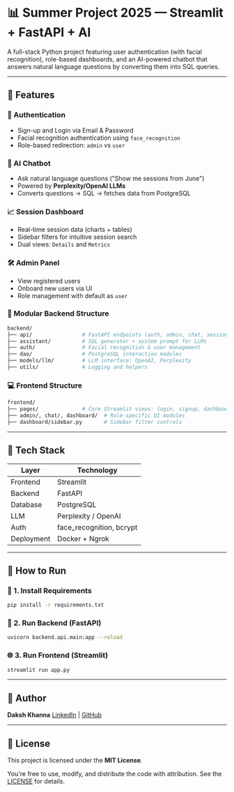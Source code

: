 # 📊 Summer Project 2025 — Streamlit + FastAPI + AI

A full-stack Python project featuring user authentication (with facial recognition), role-based dashboards, and an AI-powered chatbot that answers natural language questions by converting them into SQL queries.

---

## 🚀 Features

### 🔐 Authentication

* Sign-up and Login via Email & Password
* Facial recognition authentication using `face_recognition`
* Role-based redirection: `admin` vs `user`

### 🧠 AI Chatbot

* Ask natural language questions ("Show me sessions from June")
* Powered by **Perplexity/OpenAI LLMs**
* Converts questions → SQL → fetches data from PostgreSQL

### 📈 Session Dashboard

* Real-time session data (charts + tables)
* Sidebar filters for intuitive session search
* Dual views: `Details` and `Metrics`

### 🛠 Admin Panel

* View registered users
* Onboard new users via UI
* Role management with default as `user`

### 🧹 Modular Backend Structure

```bash
backend/
├── api/                # FastAPI endpoints (auth, admin, chat, session)
├── assistant/          # SQL generator + system prompt for LLMs
├── auth/               # Facial recognition & user management
├── dao/                # PostgreSQL interaction modules
├── models/llm/         # LLM interface: OpenAI, Perplexity
├── utils/              # Logging and helpers
```

### 💻 Frontend Structure

```bash
frontend/
├── pages/              # Core Streamlit views: login, signup, dashboard, etc.
├── admin/, chat/, dashboard/  # Role-specific UI modules
├── dashboard/sidebar.py       # Sidebar filter controls
```

---

## 🧰 Tech Stack

| Layer      | Technology                |
| ---------- | ------------------------- |
| Frontend   | Streamlit                 |
| Backend    | FastAPI                   |
| Database   | PostgreSQL                |
| LLM        | Perplexity / OpenAI       |
| Auth       | face\_recognition, bcrypt |
| Deployment | Docker + Ngrok            |

---

## 📂 How to Run

### 🔧 1. Install Requirements

```bash
pip install -r requirements.txt
```

### 🚀 2. Run Backend (FastAPI)

```bash
uvicorn backend.api.main:app --reload
```

### 🌐 3. Run Frontend (Streamlit)

```bash
streamlit run app.py
```

---

## 🙌 Author

**Daksh Khanna**
[LinkedIn](https://www.linkedin.com/in/daksh-khanna/) | [GitHub](https://github.com/Daksh-Khanna)

---

## 📌 License

This project is licensed under the **MIT License**.

You're free to use, modify, and distribute the code with attribution. See the [LICENSE](https://opensource.org/licenses/MIT) for details.
